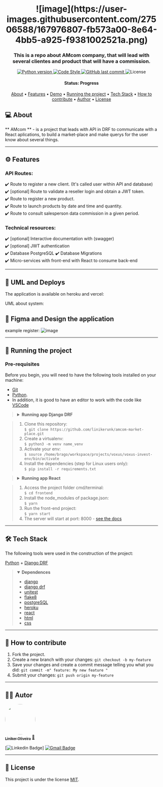 <h1 align="center">
![image](https://user-images.githubusercontent.com/27506588/167976807-fb573a00-8e64-4bb5-a925-f9381002521a.png)
</h1>

<h3 align="center">
    This is a repo about AMcom company, that will lead with several clientes and product that will have a commission.
</h3>

<p align="center">
  
  <a href="https://www.python.org/downloads/release/python-390/">
    <img alt="Python version" src="https://img.shields.io/badge/python-_>=_3.9-blue.svg">
  </a> 
  
  <a href="https://github.com/psf/black">
    <img alt="Code Style" src="https://img.shields.io/badge/code%20style-black-000000.svg">
  </a>
  
  <a href="https://github.com/linikerunk/voxus-invest/commits/master">
    <img alt="GitHub last commit" src="https://img.shields.io/github/last-commit/linikerunk/amcom-market-place">
  </a>
    
  <img alt="License" src="https://img.shields.io/badge/license-MIT-brightgreen">
</p>


<h4 align="center"> 
	 Status: Progress
</h4>

<p align="center">
 <a href="#-about">About</a> •
 <a href="#%EF%B8%8F-features">Features</a> •
 <a href="#-demo">Demo</a> • 
 <a href="#-running-the-project">Running the project</a> • 
 <a href="#-tech-stack">Tech Stack</a> •
 <a href="#-how-to-contribute">How to contribute</a> •
 <a href="#%EF%B8%8F-autor">Author</a> • 
 <a href="#-license">License</a>
</p>

## 💻 About

** AMcom ** - is a project that leads with API in DRF to communicate with a React aplications, to build a market-place and make querys for the user know about several things. 

---

## ⚙️ Features

### API Routes:  
✔️ Route to register a new client. (It's called user within API and database)  
✔️ [optional] Route to validate a reseller login and obtain a JWT token.  
✔️ Route to register a new product.  
✔️ Route to launch products by date and time and quantity.  
✔️ Route to consult salesperson data commission in a given period.


### Technical resources:  
✔️ [optional] Interactive documentation with (swagger)  
✔️ [optional] JWT authentication  
✔️ Database PostgreSQL
✔️ Database Migrations  
✔️ Micro-services with front-end with React to consume back-end

---

## 👀 UML and Deploys

The application is available on heroku and vercel:

UML about system:


## 🎃 Figma and Design the application

example register:
![image](https://user-images.githubusercontent.com/27506588/167971928-9d3065cb-d259-412a-9ba0-78bdda393707.png)


---
## 🚀 Running the project

### Pre-requisites

Before you begin, you will need to have the following tools installed on your machine:  
* [Git](https://git-scm.com)  
* [Python](https://www.python.org). 
* In addition, it is good to have an editor to work with the code like [VSCode](https://code.visualstudio.com/)    



><details>
> 	<summary>
> 		<b> Running app Django DRF</b>
> 	</summary>

>	1. Clone this repository:  
>	 	`$ git clone https://github.com/linikerunk/amcom-market-place.git`  
>	2. Create a virtualenv:  
	 	`$ python3 -m venv name_venv`  
> 	3. Activate your env:  
>	 	`$ source /home/brago/workspace/projects/voxus/voxus-invest-env/bin/activate`  
> 	4. Install the dependencies (step for Linux users only):  
> 		`$ pip install -r requirements.txt` 
> </details>

> <details>
> 	<summary>
> 		<b> Running app React</b>
> 	</summary>

> 	1. Access the project folder cmd/terminal:  
> 		`$ cd frontend `  
> 	2. Install the node_modules of package.json:  
>		`$ yarn `
>	3. Run the front-end project:  
>		`$ yarn start`  
> 	5. The server will start at port: 8000 - [see the docs](http://localhost:8000/docs)
> </details>

---

## 🛠 Tech Stack

The following tools were used in the construction of the project:

  [Python](https://www.python.org) + [Django DRF](https://www.django-rest-framework.org/)


> <details open>
>	<summary>
>		<b> Dependences </b>
>	</summary>
>
> -   [django](https://www.djangoproject.com/)  
> -   [django drf](https://www.django-rest-framework.org/)
> -   [unitest](https://docs.python.org/3/library/unittest.html) 
> -   [flake8](https://github.com/PyCQA/flake8)
> -   [postgreSQL](https://www.postgresql.org/)  
> -   [heroku](https://www.heroku.com/)  
> -   [react](https://pt-br.reactjs.org/)
> -   [html](https://developer.mozilla.org/pt-BR/docs/Web/HTML)
> -   [css](https://developer.mozilla.org/pt-BR/docs/Web/CSS)
> </details>
---

## 💪 How to contribute

1. Fork the project.
2. Create a new branch with your changes: `git checkout -b my-feature`
3. Save your changes and create a commit message telling you what you did: `git commit -m" feature: My new feature "`
4. Submit your changes: `git push origin my-feature`

---

## 🦸‍♂️ Autor

<a href="https://github.com/wlsouza">
 <img style="border-radius: 50%;" src="https://github.com/linikerunk.png" width="100px;" alt=""/>
 <br />
 <sub><b>Liniker Oliveira</b></sub></a> <a href="https://github.com/linikerunk" title="Github Liniker">🚀</a>
 <br />

[![Linkedin Badge](https://img.shields.io/badge/-Liniker-blue?style=flat-square&logo=Linkedin&logoColor=white&link=https://in.linkedin.com/in/liniker-oliveira-363486149)]
[![Gmail Badge](https://img.shields.io/badge/-linikerenem@gmail.com-c14438?style=flat-square&logo=Gmail&logoColor=white&link=mailto:linikerenem@gmail.com)](mailto:linikerenem@gmail.com)

---

## 📝 License

This project is under the license [MIT](./LICENSE).
